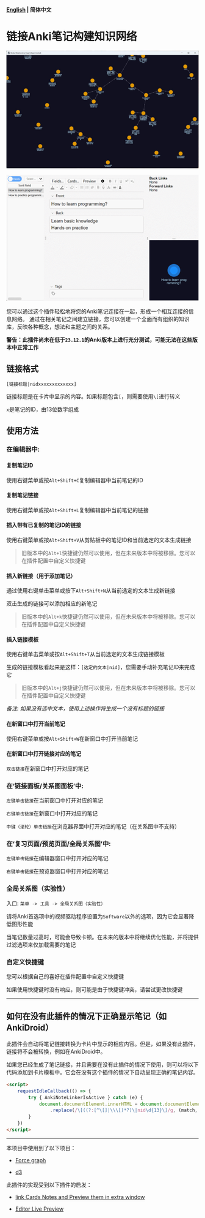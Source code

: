 **[English](README.md) | 简体中文**

# 链接Anki笔记构建知识网络

![show.jpg](show.jpg)

![show.gif](show.gif)

您可以通过这个插件轻松地将您的Anki笔记连接在一起，形成一个相互连接的信息网络。
通过在相关笔记之间建立链接，您可以创建一个全面而有组织的知识库，反映各种概念，想法和主题之间的关系。

**警告：此插件尚未在低于`23.12.1`的Anki版本上进行充分测试，可能无法在这些版本中正常工作**

## 链接格式

`[链接标题|nidxxxxxxxxxxxxx]`

链接标题是在卡片中显示的内容。如果标题包含`[`，则需要使用`\[`进行转义

`x`是笔记的ID，由13位数字组成

## 使用方法

### 在编辑器中:

#### 复制笔记ID

使用右键菜单或按`Alt+Shift+C`复制编辑器中当前笔记的ID

#### 复制笔记链接

使用右键菜单或按`Alt+Shift+L`复制编辑器中当前笔记的链接

#### 插入带有已复制的笔记ID的链接

使用右键菜单或按`Alt+Shift+V`从剪贴板中的笔记ID和当前选定的文本生成链接

>旧版本中的`Alt+l`快捷键仍然可以使用，但在未来版本中将被移除。您可以在插件配置中自定义快捷键

#### 插入新链接（用于添加笔记）

通过使用右键单击菜单或按下`Alt+Shift+N`从当前选定的文本生成新链接

双击生成的链接可以添加相应的新笔记

>旧版本中的`Alt+k`快捷键仍然可以使用，但在未来版本中将被移除。您可以在插件配置中自定义快捷键

#### 插入链接模板

使用右键单击菜单或按`Alt+Shift+T`从当前选定的文本生成链接模板

生成的链接模板看起来是这样：`[选定的文本|nid]`，您需要手动补充笔记ID来完成它

>旧版本中的`Alt+j`快捷键仍然可以使用，但在未来版本中将被移除。您可以在插件配置中自定义快捷键

_备注: 如果没有选中文本，使用上述操作将生成一个没有标题的链接_

#### 在新窗口中打开当前笔记

使用右键菜单或按`Alt+Shift+W`在新窗口中打开当前笔记

#### 在新窗口中打开链接对应的笔记

`双击链接`在新窗口中打开对应的笔记

### 在‘链接面板/关系图面板’中:

`左键单击链接`在当前窗口中打开对应的笔记

`右键单击链接`在新窗口中打开对应的笔记

`中键（滚轮）单击链接`在浏览器界面中打开对应的笔记（在关系图中不支持）

### 在‘复习页面/预览页面/全局关系图’中:

`左键单击链接`在编辑器窗口中打开对应的笔记

`右键单击链接`在预览器窗口中打开对应的笔记

### 全局关系图（实验性）

入口: `菜单 -> 工具 -> 全局关系图（实验性）`

请将Anki首选项中的视频驱动程序设置为`Software`以外的选项，因为它会显著降低图形性能

当笔记数量过高时，可能会导致卡顿。在未来的版本中将继续优化性能，并将提供过滤选项来仅加载需要的笔记

### 自定义快捷键

您可以根据自己的喜好在插件配置中自定义快捷键

如果使用快捷键时没有响应，则可能是由于快捷键冲突，请尝试更改快捷键

---
## 如何在没有此插件的情况下正确显示笔记（如AnkiDroid）

此插件会自动将笔记链接转换为卡片中显示的相应内容。但是，如果没有此插件，链接将不会被转换，例如在AnkiDroid中。

如果您已经生成了笔记链接，并且需要在没有此插件的情况下使用，则可以将以下代码添加到卡片模板中。它会在没有这个插件的情况下自动呈现正确的笔记内容。

```html
<script>
    requestIdleCallback(() => {
        try { AnkiNoteLinkerIsActive } catch (e) {
            document.documentElement.innerHTML = document.documentElement.innerHTML
                .replace(/\[((?:[^\[]|\\\[)*?)\|nid\d{13}\]/g, (match, title) => title.replace(/\\\[/g, '['))
        }
    })
</script>
```

---
本项目中使用到了以下项目：

- [Force graph](https://github.com/vasturiano/force-graph)

- [d3](https://github.com/d3/d3)

此插件的实现受到以下插件的启发：

- [link Cards Notes and Preview them in extra window](https://ankiweb.net/shared/info/1423933177)

- [Editor Live Preview](https://ankiweb.net/shared/info/1960039667)